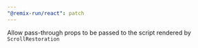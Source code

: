 ```yaml
---
"@remix-run/react": patch
---
```


Allow pass-through props to be passed to the script rendered by `ScrollRestoration`
